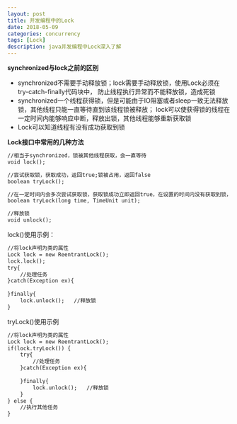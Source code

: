 ```yaml
---
layout: post
title: 并发编程中的Lock
date: 2018-05-09
categories: concurrency
tags: [Lock]
description: java并发编程中Lock深入了解
---
```


**synchronized与lock之前的区别**
- synchronized不需要手动释放锁；lock需要手动释放锁，使用Lock必须在try-catch-finally代码块中，
防止线程执行异常而不能释放锁，造成死锁
- synchronized一个线程获得锁，但是可能由于IO阻塞或者sleep一致无法释放锁，其他线程只能一直等待直到该线程锁被释放；
lock可以使获得锁的线程在一定时间内能够响应中断，释放出锁，其他线程能够重新获取锁
- Lock可以知道线程有没有成功获取到锁

**Lock接口中常用的几种方法**
```html
//相当于synchronized，锁被其他线程获取，会一直等待
void lock();

//尝试获取锁，获取成功，返回true;锁被占用，返回false
boolean tryLock();

//在一定时间内会多次尝试获取锁，获取锁成功立即返回true，在设置的时间内没有获取到锁，返回false
boolean tryLock(long time, TimeUnit unit);

//释放锁
void unlock();
```
lock()使用示例：
```html
//将lock声明为类的属性
Lock lock = new ReentrantLock();
lock.lock();
try{
    //处理任务
}catch(Exception ex){
 
}finally{
    lock.unlock();   //释放锁
}
```
tryLock()使用示例
```html
//将lock声明为类的属性
Lock lock = new ReentrantLock();
if(lock.tryLock()) {
    try{
        //处理任务
    }catch(Exception ex){
     
    }finally{
        lock.unlock();   //释放锁
    } 
} else {
    //执行其他任务
}
```
